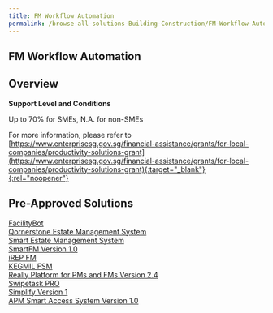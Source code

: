 ```yaml
---
title: FM Workflow Automation
permalink: /browse-all-solutions-Building-Construction/FM-Workflow-Automation
---
```


## FM Workflow Automation
## Overview

**Support Level and Conditions**

Up to 70% for SMEs, N.A. for non-SMEs

For more information, please refer to
[https://www.enterprisesg.gov.sg/financial-assistance/grants/for-local-companies/productivity-solutions-grant](https://www.enterprisesg.gov.sg/financial-assistance/grants/for-local-companies/productivity-solutions-grant){:target="_blank"}{:rel="noopener"}

## Pre-Approved Solutions

<a href='/productivity-solutions-grant/solutionrepo/solution397' target='_blank'>FacilityBot</a><br>
<a href='/productivity-solutions-grant/solutionrepo/solution470' target='_blank'>Qornerstone Estate Management System</a><br>
<a href='/productivity-solutions-grant/solutionrepo/solution1644' target='_blank'>Smart Estate Management System</a><br>
<a href='/productivity-solutions-grant/solutionrepo/solution1732' target='_blank'>SmartFM Version 1.0</a><br>
<a href='/productivity-solutions-grant/solutionrepo/solution1882' target='_blank'>iREP FM</a><br>
<a href='/productivity-solutions-grant/solutionrepo/solution2284' target='_blank'>KEGMIL FSM</a><br>
<a href='/productivity-solutions-grant/solutionrepo/solution2297' target='_blank'>Really Platform for PMs and FMs Version 2.4</a><br>
<a href='/productivity-solutions-grant/solutionrepo/solution2357' target='_blank'>Swipetask PRO</a><br>
<a href='/productivity-solutions-grant/solutionrepo/solution2661' target='_blank'>Simplify Version 1</a><br>
<a href='/productivity-solutions-grant/solutionrepo/solution2764' target='_blank'>APM Smart Access System Version 1.0</a><br>
